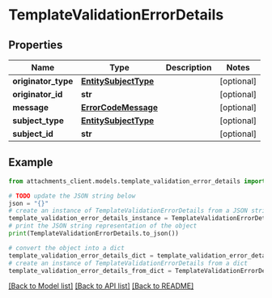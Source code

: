# TemplateValidationErrorDetails


## Properties

Name | Type | Description | Notes
------------ | ------------- | ------------- | -------------
**originator_type** | [**EntitySubjectType**](EntitySubjectType.md) |  | [optional] 
**originator_id** | **str** |  | [optional] 
**message** | [**ErrorCodeMessage**](ErrorCodeMessage.md) |  | [optional] 
**subject_type** | [**EntitySubjectType**](EntitySubjectType.md) |  | [optional] 
**subject_id** | **str** |  | [optional] 

## Example

```python
from attachments_client.models.template_validation_error_details import TemplateValidationErrorDetails

# TODO update the JSON string below
json = "{}"
# create an instance of TemplateValidationErrorDetails from a JSON string
template_validation_error_details_instance = TemplateValidationErrorDetails.from_json(json)
# print the JSON string representation of the object
print(TemplateValidationErrorDetails.to_json())

# convert the object into a dict
template_validation_error_details_dict = template_validation_error_details_instance.to_dict()
# create an instance of TemplateValidationErrorDetails from a dict
template_validation_error_details_from_dict = TemplateValidationErrorDetails.from_dict(template_validation_error_details_dict)
```
[[Back to Model list]](../README.md#documentation-for-models) [[Back to API list]](../README.md#documentation-for-api-endpoints) [[Back to README]](../README.md)


